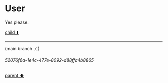 # User

Yes please.

[child ⬇️](#52076f6a-1e4c-477e-8092-d88ffa4b8865)

---

(main branch ⎇)
###### 52076f6a-1e4c-477e-8092-d88ffa4b8865
[parent ⬆️](#aaa28210-1b0a-4d55-8442-2576b0ec795b)
